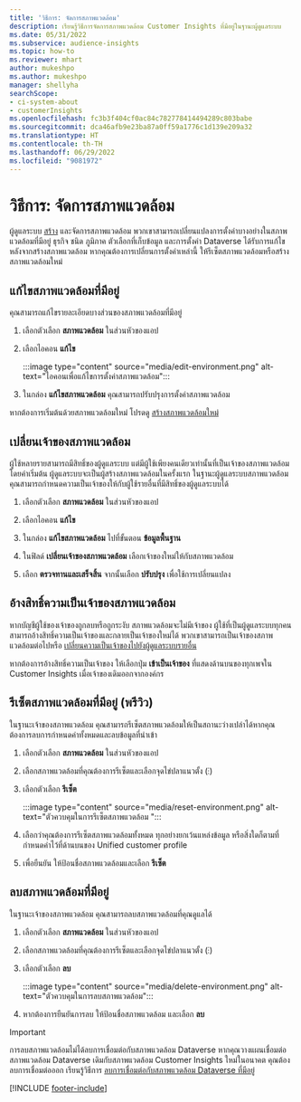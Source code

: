 ```yaml
---
title: 'วิธีการ: จัดการสภาพแวดล้อม'
description: เรียนรู้วิธีการจัดการสภาพแวดล้อม Customer Insights ที่มีอยู่ในฐานะผู้ดูแลระบบ
ms.date: 05/31/2022
ms.subservice: audience-insights
ms.topic: how-to
ms.reviewer: mhart
author: mukeshpo
ms.author: mukeshpo
manager: shellyha
searchScope:
- ci-system-about
- customerInsights
ms.openlocfilehash: fc3b3f404cf0ac84c782778414494289c803babe
ms.sourcegitcommit: dca46afb9e23ba87a0ff59a1776c1d139e209a32
ms.translationtype: HT
ms.contentlocale: th-TH
ms.lasthandoff: 06/29/2022
ms.locfileid: "9081972"
---
```

# <a name="how-to-manage-environments"></a>วิธีการ: จัดการสภาพแวดล้อม

ผู้ดูแลระบบ [สร้าง](create-environment.md) และจัดการสภาพแวดล้อม พวกเขาสามารถเปลี่ยนแปลงการตั้งค่าบางอย่างในสภาพแวดล้อมที่มีอยู่ ธุรกิจ ชนิด ภูมิภาค ตัวเลือกที่เก็บข้อมูล และการตั้งค่า Dataverse ได้รับการแก้ไขหลังจากสร้างสภาพแวดล้อม หากคุณต้องการเปลี่ยนการตั้งค่าเหล่านี้ ให้รีเซ็ตสภาพแวดล้อมหรือสร้างสภาพแวดล้อมใหม่

## <a name="edit-an-existing-environment"></a>แก้ไขสภาพแวดล้อมที่มีอยู่

คุณสามารถแก้ไขรายละเอียดบางส่วนของสภาพแวดล้อมที่มีอยู่

1. เลือกตัวเลือก **สภาพแวดล้อม** ในส่วนหัวของแอป

1. เลือกไอคอน **แก้ไข**

   :::image type="content" source="media/edit-environment.png" alt-text="ไอคอนเพื่อแก้ไขการตั้งค่าสภาพแวดล้อม":::

1. ในกล่อง **แก้ไขสภาพแวดล้อม** คุณสามารถปรับปรุงการตั้งค่าสภาพแวดล้อม

หากต้องการเริ่มต้นด้วยสภาพแวดล้อมใหม่ โปรดดู [สร้างสภาพแวดล้อมใหม่](create-environment.md)

## <a name="change-the-owner-of-an-environment"></a>เปลี่ยนเจ้าของสภาพแวดล้อม

ผู้ใช้หลายรายสามารถมีสิทธิ์ของผู้ดูแลระบบ แต่มีผู้ใช้เพียงคนเดียวเท่านั้นที่เป็นเจ้าของสภาพแวดล้อม โดยค่าเริ่มต้น ผู้ดูแลระบบจะเป็นผู้สร้างสภาพแวดล้อมในครั้งแรก ในฐานะผู้ดูแลระบบสภาพแวดล้อม คุณสามารถกำหนดความเป็นเจ้าของให้กับผู้ใช้รายอื่นที่มีสิทธิ์ของผู้ดูแลระบบได้

1. เลือกตัวเลือก **สภาพแวดล้อม** ในส่วนหัวของแอป

1. เลือกไอคอน **แก้ไข**

1. ในกล่อง **แก้ไขสภาพแวดล้อม** ไปที่ขั้นตอน **ข้อมูลพื้นฐาน**

1. ในฟิลด์ **เปลี่ยนเจ้าของสภาพแวดล้อม** เลือกเจ้าของใหม่ให้กับสภาพแวดล้อม  

1. เลือก **ตรวจทานและเสร็จสิ้น** จากนั้นเลือก **ปรับปรุง** เพื่อใช้การเปลี่ยนแปลง

## <a name="claim-ownership-of-an-environment"></a>อ้างสิทธิ์ความเป็นเจ้าของสภาพแวดล้อม

หากบัญชีผู้ใช้ของเจ้าของถูกลบหรือถูกระงับ สภาพแวดล้อมจะไม่มีเจ้าของ ผู้ใช้ที่เป็นผู้ดูแลระบบทุกคนสามารถอ้างสิทธิ์ความเป็นเจ้าของและกลายเป็นเจ้าของใหม่ได้ พวกเขาสามารถเป็นเจ้าของสภาพแวดล้อมต่อไปหรือ [เปลี่ยนความเป็นเจ้าของไปยังผู้ดูแลระบบรายอื่น](#change-the-owner-of-an-environment)

หากต้องการอ้างสิทธิ์ความเป็นเจ้าของ ให้เลือกปุ่ม **เข้าเป็นเจ้าของ** ที่แสดงด้านบนของทุกเพจใน Customer Insights เมื่อเจ้าของเดิมออกจากองค์กร

## <a name="reset-an-existing-environment-preview"></a>รีเซ็ตสภาพแวดล้อมที่มีอยู่ (พรีวิว)

ในฐานะเจ้าของสภาพแวดล้อม คุณสามารถรีเซ็ตสภาพแวดล้อมให้เป็นสถานะว่างเปล่าได้หากคุณต้องการลบการกำหนดค่าทั้งหมดและลบข้อมูลที่นำเข้า

1. เลือกตัวเลือก **สภาพแวดล้อม** ในส่วนหัวของแอป

1. เลือกสภาพแวดล้อมที่คุณต้องการรีเซ็ตและเลือกจุดไข่ปลาแนวตั้ง (&vellip;)

1. เลือกตัวเลือก **รีเซ็ต**

   :::image type="content" source="media/reset-environment.png" alt-text="ตัวควบคุมในการรีเซ็ตสภาพแวดล้อม ":::

1. เลือกว่าคุณต้องการรีเซ็ตสภาพแวดล้อมทั้งหมด ทุกอย่างยกเว้นแหล่งข้อมูล หรือสิ่งใดก็ตามที่กำหนดค่าไว้ที่ด้านบนของ Unified customer profile

1. เพื่อยืนยัน ให้ป้อนชื่อสภาพแวดล้อมและเลือก **รีเซ็ต**

## <a name="delete-an-existing-environment"></a>ลบสภาพแวดล้อมที่มีอยู่

ในฐานะเจ้าของสภาพแวดล้อม คุณสามารถลบสภาพแวดล้อมที่คุณดูแลได้

1. เลือกตัวเลือก **สภาพแวดล้อม** ในส่วนหัวของแอป

1. เลือกสภาพแวดล้อมที่คุณต้องการรีเซ็ตและเลือกจุดไข่ปลาแนวตั้ง (&vellip;) 

1. เลือกตัวเลือก **ลบ**

   :::image type="content" source="media/delete-environment.png" alt-text="ตัวควบคุมในการลบสภาพแวดล้อม":::

1. หากต้องการยืนยันการลบ ให้ป้อนชื่อสภาพแวดล้อม และเลือก **ลบ**

> [!IMPORTANT]
> การลบสภาพแวดล้อมไม่ได้ลบการเชื่อมต่อกับสภาพแวดล้อม Dataverse หากคุณวางแผนเชื่อมต่อสภาพแวดล้อม Dataverse เดิมกับสภาพแวดล้อม Customer Insights ใหม่ในอนาคต คุณต้องลบการเชื่อมต่อออก เรียนรู้วิธีการ [ลบการเชื่อมต่อกับสภาพแวดล้อม Dataverse ที่มีอยู่](customer-insights-dataverse.md#remove-an-existing-connection-to-a-dataverse-environment)

[!INCLUDE [footer-include](includes/footer-banner.md)]
